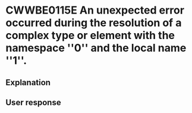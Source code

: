 # CWWBE0115E An unexpected error occurred during the resolution of a complex type or element with the namespace ''0'' and the local name ''1''.

## Explanation

## User response